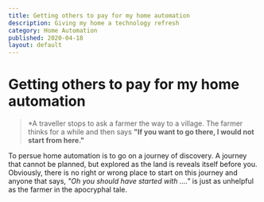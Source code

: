 ```yaml
---
title: Getting others to pay for my home automation
description: Giving my home a technology refresh
category: Home Automation
published: 2020-04-18
layout: default
---
```

# Getting others to pay for my home automation

> *A traveller stops to ask a farmer the way to a village. The farmer thinks for a while and then says **"If you want to go there, I would not start from here."**

To persue home automation is to go on a journey of discovery.  A journey that cannot be planned, but explored as the land is 
reveals itself before you.  Obviously, there is no right or wrong place to start on this journey and anyone that says, *"Oh you should have started with ...."* is just as unhelpful as the farmer in the apocryphal tale.

